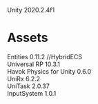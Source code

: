 Unity 2020.2.4f1

# Assets
Entities 0.11.2 //HybridECS  
Universal RP 10.3.1  
Havok Physics for Unity 0.6.0  
UniRx 6.2.2  
UniTask 2.0.37  
InputSystem 1.0.1  